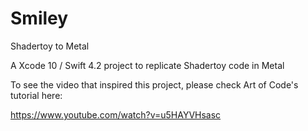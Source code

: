 # Smiley
Shadertoy to Metal

A Xcode 10 / Swift 4.2 project to replicate Shadertoy code in Metal

To see the video that inspired this project, please check Art of Code's tutorial here:

https://www.youtube.com/watch?v=u5HAYVHsasc


